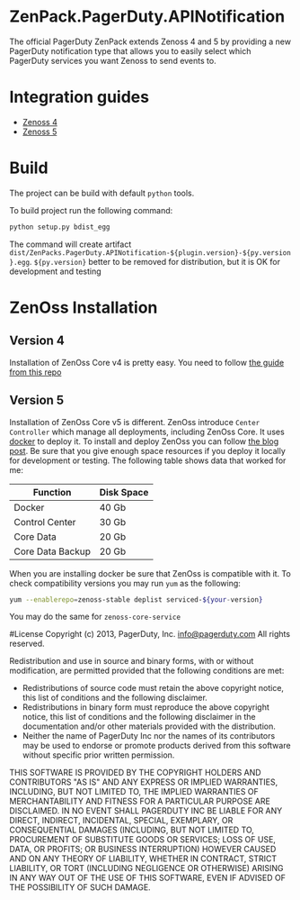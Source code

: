 ZenPack.PagerDuty.APINotification
=================================

The official PagerDuty ZenPack extends Zenoss 4 and 5 by providing a new PagerDuty notification type that allows you to easily select which PagerDuty services you want Zenoss to send events to.

# Integration guides

* [Zenoss 4](https://www.pagerduty.com/docs/guides/zenoss-4-integration-guide/)
* [Zenoss 5](https://www.pagerduty.com/docs/guides/zenoss-5-integration-guide/)

# Build

The project can be build with default `python` tools.

To build project run the following command:

```sh
python setup.py bdist_egg
```

The command will create artifact `dist/ZenPacks.PagerDuty.APINotification-${plugin.version}-${py.version}.egg`. `${py.version}` better to be removed for distribution, but it is OK for development and testing

# ZenOss Installation

## Version 4

Installation of ZenOss Core v4 is pretty easy. You need to follow [the guide from this repo](https://github.com/ssvsergeyev/core-autodeploy)

## Version 5

Installation of ZenOss Core v5 is different. ZenOss introduce `Center Controller` which manage all deployments, including ZenOss Core. It uses [docker](https://www.docker.com/) to deploy it. To install and deploy ZenOss you can follow [the blog post](https://www.franken.pro/blog/how-to-install-zenoss-5-on-centos-7). Be sure that you give enough space resources if you deploy it locally for development or testing. The following table shows data that worked for me:

| Function          | Disk Space |
|-------------------|------------|
| Docker            | 40 Gb      |
| Control Center    | 30 Gb      |
| Core Data         | 20 Gb      |
| Core Data Backup  | 20 Gb      |

When you are installing docker be sure that ZenOss is compatible with it. To check compatibility versions you may run `yum` as the following:

```sh
yum --enablerepo=zenoss-stable deplist serviced-${your-version}
```

You may do the same for `zenoss-core-service`


#License
Copyright (c) 2013, PagerDuty, Inc. <info@pagerduty.com>
 All rights reserved.
 
 Redistribution and use in source and binary forms, with or without
 modification, are permitted provided that the following conditions are met:
* Redistributions of source code must retain the above copyright notice, this list of conditions and the following disclaimer.
* Redistributions in binary form must reproduce the above copyright notice, this list of conditions and the following disclaimer in the documentation and/or other materials provided with the distribution.
* Neither the name of PagerDuty Inc nor the names of its contributors may be used to endorse or promote products derived from this software without specific prior written permission.
 
 THIS SOFTWARE IS PROVIDED BY THE COPYRIGHT HOLDERS AND CONTRIBUTORS "AS IS" AND
 ANY EXPRESS OR IMPLIED WARRANTIES, INCLUDING, BUT NOT LIMITED TO, THE IMPLIED
 WARRANTIES OF MERCHANTABILITY AND FITNESS FOR A PARTICULAR PURPOSE ARE
 DISCLAIMED. IN NO EVENT SHALL PAGERDUTY INC BE LIABLE FOR ANY
 DIRECT, INDIRECT, INCIDENTAL, SPECIAL, EXEMPLARY, OR CONSEQUENTIAL DAMAGES
 (INCLUDING, BUT NOT LIMITED TO, PROCUREMENT OF SUBSTITUTE GOODS OR SERVICES;
 LOSS OF USE, DATA, OR PROFITS; OR BUSINESS INTERRUPTION) HOWEVER CAUSED AND
 ON ANY THEORY OF LIABILITY, WHETHER IN CONTRACT, STRICT LIABILITY, OR TORT
 (INCLUDING NEGLIGENCE OR OTHERWISE) ARISING IN ANY WAY OUT OF THE USE OF THIS
 SOFTWARE, EVEN IF ADVISED OF THE POSSIBILITY OF SUCH DAMAGE.
